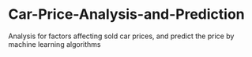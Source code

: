 # Car-Price-Analysis-and-Prediction
Analysis for factors affecting sold car prices, and predict the price by machine learning algorithms
